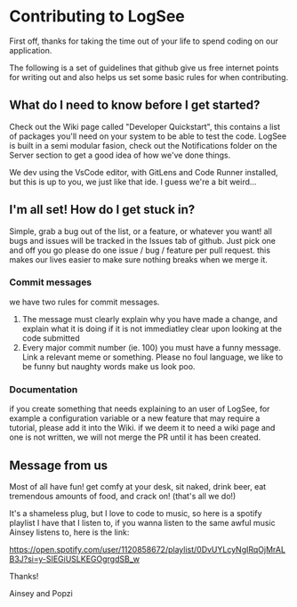 # Contributing to LogSee

First off, thanks for taking the time out of your life to spend coding on our application. 

The following is a set of guidelines that github give us free internet points for writing out and also helps us set some basic rules for when contributing.

## What do I need to know before I get started?

Check out the Wiki page called "Developer Quickstart", this contains a list of packages you'll need on your system to be able to test the code.
LogSee is built in a semi modular fasion, check out the Notifications folder on the Server section to get a good idea of how we've done things.

We dev using the VsCode editor, with GitLens and Code Runner installed, but this is up to you, we just like that ide. I guess we're a bit weird...

## I'm all set! How do I get stuck in?

Simple, grab a  bug out of the list, or a feature, or whatever you want! all bugs and issues will be tracked in the Issues tab of github. Just pick one and off you go
please do one issue / bug / feature per pull request. this makes our lives easier to make sure nothing breaks when we merge it. 

### Commit messages

we have two rules for commit messages.

1. The message must clearly explain why you have made a change, and explain what it is doing if it is not immediatley clear upon looking at the code submitted
2. Every major commit number (ie. 100) you must have a funny message. Link a relevant meme or something. Please no foul language, we like to be funny but naughty words make us look poo.

### Documentation

if you create something that needs explaining to an user of LogSee, for example a configuration variable or a new feature that may require a tutorial, please add it into the Wiki.
if we deem it to need a wiki page and one is not written, we will not merge the PR until it has been created.

## Message from us

Most of all have fun! get comfy at your desk, sit naked, drink beer, eat tremendous amounts of food, and crack on! (that's all we do!) 

It's a shameless plug, but I love to code to music, so here is a spotify playlist I have that I listen to, if you wanna listen to the same awful music Ainsey listens to, here is the link:

https://open.spotify.com/user/1120858672/playlist/0DvUYLcyNgIRqOjMrALB3J?si=y-SIEGiUSLKEGOgrgdSB_w

Thanks!

Ainsey and Popzi
